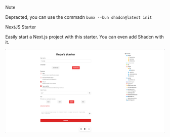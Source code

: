 > [!NOTE]
> Depracted, you can use the commadn `bunx --bun shadcn@latest init`

NextJS Starter

Easily start a Next.js project with this starter.
You can even add Shadcn with it.

![Preveiw](/public/image.png)
